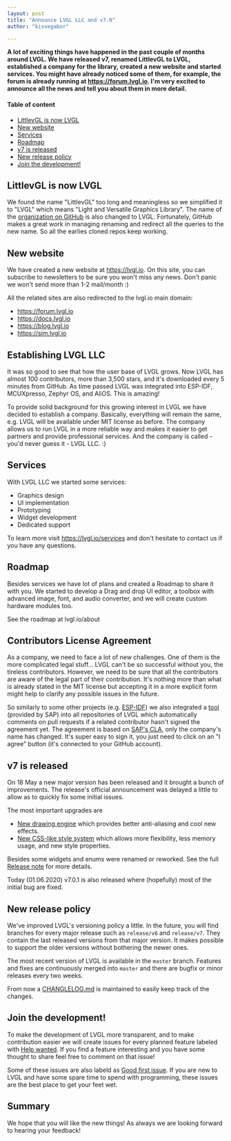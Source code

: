 ```yaml
---
layout: post
title: "Announce LVGL LLC and v7.0"
author: "kisvegabor"

---
```


**A lot of exciting things have happened in the past couple of months around  LVGL. We have released v7, renamed LittlevGL to LVGL, established a company for the library, created a new website and started services. You might have already noticed some of them, for example, the forum is already running at https://forum.lvgl.io. I'm very excited to announce all the news and tell you about them in more detail.**
#### Table of content

- [LittlevGL is now LVGL](#heading-rename)
- [New website](#heading-new-website)
- [Services](#heading-services)
- [Roadmap](#heading-roadmap)
- [v7 is released](#heading-v7)
- [New release policy](#heading-release-policy)
- [Join the development!](#heading-help-wanted)

<h2 id="heading-rename"> LittlevGL is now LVGL</h2>

We found the name "LittlevGL" too long and meaningless so we simplified it to "LVGL" which means "Light and Versatile Graphics Library". The name of the [organization on GitHub](https://github.com/lvgl) is also changed to LVGL. Fortunately, GitHub makes a great work in managing renaming and redirect all the queries to the new name. So all the earlies cloned repos keep working. 

<h2 id="heading-new-website"> New website</h2>

We have created a new website at https://lvgl.io. On this site, you can subscribe to newsletters to be sure you won't miss any news. Don't panic we won't send more than 1-2 mail/month :)  

All the related sites are also redirected to the lvgl.io main domain:
- https://forum.lvgl.io
- https://docs.lvgl.io
- https://blog.lvgl.io
- https://sim.lvgl.io

<h2 id="heading-lvgl-llc"> Establishing LVGL LLC</h2>

It was so good to see that how the user base of LVGL grows. Now LVGL has almost 100 contributors, more than 3,500 stars, and it's downloaded every 5 minutes from GitHub. As time passed LVGL was integrated into ESP-IDF, MCUXpresso, Zephyr OS, and AliOS. This is amazing!

To provide solid background for this growing interest in LVGL we have decided to establish a company. Basically, everything will remain the same, e.g. LVGL will be available under MIT license as before. The company allows us to run LVGL in a more reliable way and makes it easier to get partners and provide professional services. 
And the company is called - you'd never guess it - LVGL LLC. :) 


<h2 id="heading-services"> Services</h2>

With LVGL LLC we started some services:

- Graphics design
- UI implementation
- Prototyping
- Widget development
- Dedicated support

To learn more visit https://lvgl.io/services and don't hesitate to contact us if you have any questions.

<h2 id="heading-roadmap"> Roadmap</h2>
Besides services we have lot of plans and created a Roadmap to share it with you. We started to develop a Drag and drop UI editor, a toolbox with advanced image, font, and audio converter, and we will create custom hardware modules too. 

See the roadmap at lvgl.io/about

<h2 id="heading-cla">Contributors License Agreement</h2>

As a company, we need to face a lot of new challenges. One of them is the more complicated legal stuff...  LVGL can't be so successful without you, the tireless contributors. However, we need to be sure that all the contributors are aware of the legal part of their contribution. It's nothing more than what is already stated in the MIT license but accepting it in a more explicit form might help to clarify any possible issues in the future. 

So similarly to some other projects (e.g. [ESP-IDF](https://docs.espressif.com/projects/esp-idf/en/latest/esp32/contribute/contributor-agreement.html)) we also integrated a [tool](https://cla-assistant.io/) (provided by SAP) into all repositories of LVGL which automatically comments on pull requests if a related contributor hasn't signed the agreement yet. The agreement is based on  [SAP's CLA](https://gist.github.com/thojansen/125001de00e5888cf4c7), only the company's name has changed.
It's super easy to sign it, you just need to click on an "I agree" button (it's connected to your GitHub account).

<h2 id="heading-v7"> v7 is released</h2>

On 18 May a new major version has been released and it brought a bunch of improvements. The release's official announcement was delayed a little to allow as to quickly fix some initial issues. 

The most important upgrades are

- [New drawing engine](https://docs.lvgl.io/v7/en/html/overview/drawing.html) which provides better anti-aliasing and cool new effects.
- [New CSS-like style system](https://docs.lvgl.io/v7/en/html/overview/style.html) which allows more flexibility, less memory usage, and new style properties. 

Besides some widgets and enums were renamed or reworked. See the full [Release note](https://github.com/lvgl/lvgl/releases/tag/v7.0.0) for more details.

Today (01.06.2020) v7.0.1 is also released where (hopefully) most of the initial bug are fixed.

<h2 id="heading-release-policy">New release policy</h2>

We've improved LVGL's versioning policy a little. In the future, you will find branches for every major release such as `release/v6` and `release/v7`. They contain the last released versions from that major version. It makes possible to support the older versions without bothering the newer ones.

The most recent version of LVGL is available in the `master` branch. Features and fixes are continuously merged into `master` and there are bugfix or minor releases every two weeks.

From now a [CHANGLELOG.md](https://github.com/lvgl/lvgl/blob/master/CHANGELOG.md) is maintained to easily keep track of the changes.

<h2 id="heading-help-wanted">Join the development!</h2>

To make the development of LVGL more transparent, and to make contribution easier we will create issues for every planned feature labeled with [Help wanted](https://github.com/lvgl/lvgl/issues?q=is%3Aissue+is%3Aopen+label%3A%22help+wanted%22). If you find a feature interesting and you have some thought to share feel free to comment on that issue!

Some of these issues are also labeld as [Good first issue](https://github.com/lvgl/lvgl/issues?q=is%3Aissue+is%3Aopen+label%3A%22good+first+issue%22). If you are new to LVGL and have some spare time to spend with programming, these issues are the best place to get your feet wet. 

<h2 id="heading-summary">Summary</h2>

We hope that you will like the new things! 
As always we are looking forward to hearing your feedback!



